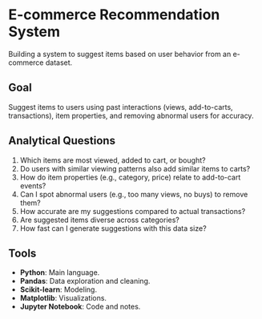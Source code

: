 # E-commerce Recommendation System
Building a system to suggest items based on user behavior from an e-commerce dataset.

## Goal
Suggest items to users using past interactions (views, add-to-carts, transactions), item properties, and removing abnormal users for accuracy.

## Analytical Questions
1. Which items are most viewed, added to cart, or bought?
2. Do users with similar viewing patterns also add similar items to carts?
3. How do item properties (e.g., category, price) relate to add-to-cart events?
4. Can I spot abnormal users (e.g., too many views, no buys) to remove them?
5. How accurate are my suggestions compared to actual transactions?
6. Are suggested items diverse across categories?
7. How fast can I generate suggestions with this data size?

## Tools
- **Python**: Main language.
- **Pandas**: Data exploration and cleaning.
- **Scikit-learn**: Modeling.
- **Matplotlib**: Visualizations.
- **Jupyter Notebook**: Code and notes.
